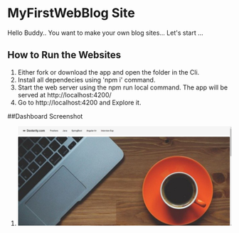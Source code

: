 # MyFirstWebBlog Site
Hello Buddy.. You want to make your own blog sites... Let's start ...

## How to Run the Websites 
1. Either fork or  download the app and  open the folder in the Cli.
2. Install all dependecies using 'npm i' command.
3. Start the web server using the npm run local command. The app will be  served at http://localhost:4200/
4. Go to http://localhost:4200 and Explore it.

##Dashboard Screenshot
1) ![image](https://github.com/mahajanshrikant/BlogSite/blob/main/Dexitery.comDashbaord.JPG)
